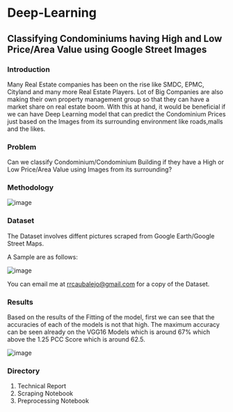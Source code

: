 # Deep-Learning

## Classifying Condominiums having High and Low Price/Area Value using Google Street Images

### Introduction

Many Real Estate companies has been on the rise like SMDC, EPMC, Cityland and many more Real Estate Players. Lot of Big Companies are also making their own property management group so that they can have a market share on real estate boom. With this at hand, it would be beneficial if we can have Deep Learning model that can predict the Condominium Prices just based on the Images from its surrounding environment like roads,malls and the likes.

### Problem

Can we classify Condominium/Condominium Building if they have a High or Low Price/Area Value using Images from its surrounding?

### Methodology

![image](https://user-images.githubusercontent.com/67006507/115849776-cb9b6180-a457-11eb-8459-ae3769571599.png)

### Dataset

The Dataset involves diffent pictures scraped from Google Earth/Google Street Maps. 

A Sample are as follows:

![image](https://user-images.githubusercontent.com/67006507/115849983-04d3d180-a458-11eb-9beb-f5af49b4957d.png)

You can email me at rrcaubalejo@gmail.com for a copy of the Dataset.

### Results

Based on the results of the Fitting of the model, first we can see that the accuracies of each of the models is not that high. The maximum accuracy can be seen already on the VGG16 Models which is around 67% which above the 1.25 PCC Score which is around 62.5.

![image](https://user-images.githubusercontent.com/67006507/115850224-45cbe600-a458-11eb-9332-a7c080539c26.png)


### Directory
1. Technical Report
2. Scraping Notebook
3. Preprocessing Notebook







